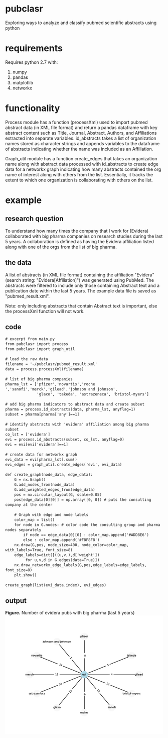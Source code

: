 # pubclasr
Exploring ways to analyze and classify pubmed scientific abstracts using python
# requirements
Requires python 2.7 with:
1. numpy
2. pandas
3. matplotlib
4. networkx
# functionality
Process module has a function (processXml) used to import pubmed abstract data (in XML file format) and return a pandas dataframe with key abstract content such as Title, Journal, Abstract, Authors, and Affiliations extracted into separate variables. id_abstracts takes a list of organization names stored as character strings and appends variables to the dataframe of abstracts indicating whether the name was included as an Affiliation.

Graph_util module has a function create_edges that takes an organization name along with abstract data processed with id_abstracts to create edge data for a networkx graph indicating how many abstracts contained the org name of interest along with others from the list. Essentially, it tracks the extent to which one organization is collaborating with others on the list.
# example
## research question
To understand how many times the company that I work for (Evidera) collaborated with big pharma companies on research studies during the last 5 years. A collaboration is defined as having the Evidera affiliation listed along with one of the orgs from the list of big pharma. 
## the data
A list of abstracts (in XML file format) containing the affiliation "Evidera" (search string: "Evidera[Affiliation]") was generated using PubMed. The abstracts were filtered to include only those containing Abstract text and a publication date within the last 5 years. The example data file is saved as "pubmed_result.xml". 

Note: only including abstracts that contain Abstract text is important, else the processXml function will not work.
## code
    # excerpt from main.py
    from pubclasr import process
    from pubclasr import graph_util

    # load the raw data
    filename = '~/pubclasr/pubmed_result.xml'
    data = process.processXml(filename)
    
    # list of big pharma companies
    pharma_lst = ['pfizer','novartis','roche ','sanofi','merck','gilead','johnson and johnson',
                  'glaxo', 'takeda', 'astrazeneca', 'bristol-myers']
    
    # add big pharma indicators to abstract data and create subset
    pharma = process.id_abstracts(data, pharma_lst, anyflag=1)
    subset = pharma[pharma['any']==1]
    
    # identify abstracts with 'evidera' affiliation among big pharma subset
    co_lst = ['evidera']      
    evi = process.id_abstracts(subset, co_lst, anyflag=0)
    evi = evi[evi['evidera']==1]
    
    # create data for networkx graph
    evi_data = evi[pharma_lst].sum()
    evi_edges = graph_util.create_edges('evi', evi_data)
    
    def create_graph(node_data, edge_data):
        G = nx.Graph()
        G.add_nodes_from(node_data)
        G.add_weighted_edges_from(edge_data)
        pos = nx.circular_layout(G, scale=0.05)
        pos[edge_data[0][0]] = np.array([0, 0]) # puts the consulting company at the center

        # Graph with edge and node labels
        color_map = list()
        for node in G.nodes: # color code the consulting group and pharma nodes separately
            if node == edge_data[0][0] : color_map.append('#ADD8E6')
            else : color_map.append('#F8F8F8')
        nx.draw(G,pos, node_size=400, node_color=color_map, with_labels=True, font_size=8)
        edge_labels=dict([((u,v,),d['weight'])
             for u,v,d in G.edges(data=True)])
        nx.draw_networkx_edge_labels(G,pos,edge_labels=edge_labels, font_size=8)
        plt.show()
        
    create_graph(list(evi_data.index), evi_edges)
 ## output   
 **Figure.** Number of evidera pubs with big pharma (last 5 years)
![alt text](https://github.com/mstokes607/pubclasr/blob/master/pubclasr/evi_graph.png)
